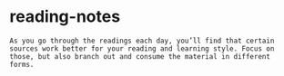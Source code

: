 # reading-notes

`
As you go through the readings each day, you’ll find that certain sources work better for your reading and learning style. Focus on those, but also branch out and consume the material in different forms.
`
